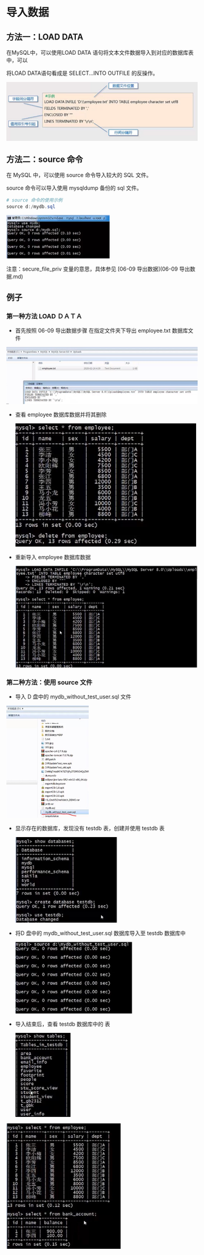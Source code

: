 # 导入数据

## 方法一：LOAD DATA

在MySQL中，可以使用LOAD DATA 语句将文本文件数据导入到对应的数据库表中，可以

将LOAD DATA语句看成是 SELECT...INTO OUTFILE 的反操作。

<img src="Resources/73.jpg" style="zoom:50%;" />

## 方法二：source 命令

在 MySQL 中，可以使用 source 命令导入较大的 SQL 文件。

source 命令可以导入使用 mysqldump 备份的 sql 文件。

```powershell
# source 命令的使用示例
source d:/mydb.sql
```

<img src="Resources/74.jpg" style="zoom:70%;" />

注意：secure_file_priv 变量的意思，具体参见 [06-09 导出数据](06-09 导出数据.md)

## 例子

### 第一种方法 LOAD ＤＡＴＡ

-  首先按照 06-09 导出数据步骤 在指定文件夹下导出 employee.txt 数据库文件

![](Resources/75.jpg)

- 查看 employee 数据库数据并将其删除

  ![](Resources/76.jpg)

- 重新导入 employee 数据库数据

  ![](Resources/77.jpg)

### 第二种方法：使用 source 文件

- 导入 D 盘中的 mydb_without_test_user.sql 文件

<img src="Resources/78.jpg" style="zoom:50%;" />

- 显示存在的数据库，发现没有 testdb 表，创建并使用 testdb 表

  <img src="Resources/79.jpg" style="zoom:80%;" />

- 将D 盘中的  mydb_without_test_user.sql 数据库导入至 testdb 数据库中

  <img src="Resources/80.jpg" style="zoom:80%;" />

- 导入结束后，查看 testdb 数据库中的 表

  <img src="Resources/81.jpg" style="zoom:80%;" />

<img src="Resources/82.jpg" style="zoom:80%;" />
